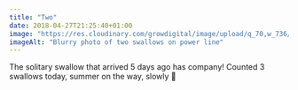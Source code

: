 ```yaml
---
title: "Two"
date: 2018-04-27T21:25:40+01:00
image: "https://res.cloudinary.com/growdigital/image/upload/q_70,w_736/v1544110139/swallows-40843865805.jpg"
imageAlt: "Blurry photo of two swallows on power line"
---
```


The solitary swallow that arrived 5 days ago has company! Counted 3 swallows today, summer on the way, slowly 🙂
